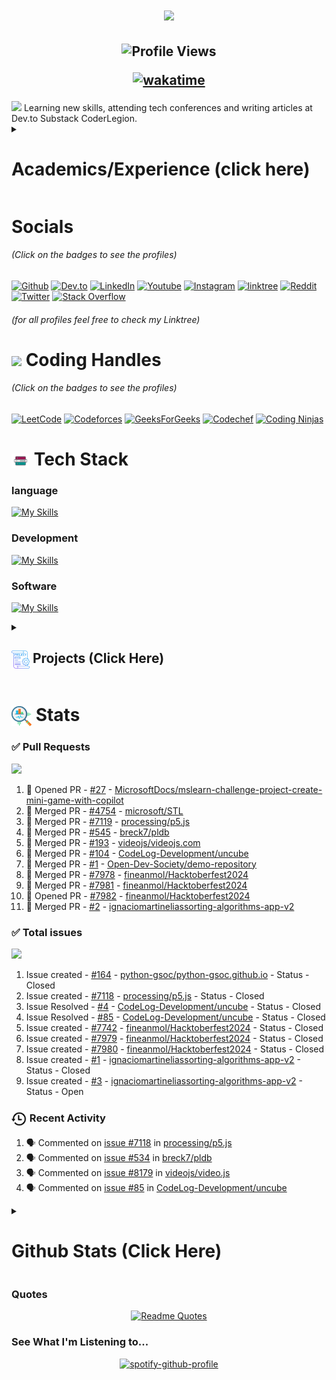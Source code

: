 <!--Intro-->
<h1 align="center">
    <img src="https://readme-typing-svg.herokuapp.com/?font=Caveat&size=40&center=true&color=F78C3D&vCenter=true&width=500&height=70&duration=3500&lines=I'm+Ravi+Pratap+Singh+!;+Open+Source+Contributor+by+♥;" />
</h1>
<h2 align="center">
  <img src="https://komarev.com/ghpvc/?username=ravixalgorithm&color=388697&style=for-the-badge" alt="Profile Views" style="height:21px;">
  
  [![wakatime](https://wakatime.com/badge/user/ec7c4227-309f-473e-aed9-683f8c591ab0.svg)](https://wakatime.com/@ec7c4227-309f-473e-aed9-683f8c591ab0)
  
</h2>

<!--About-->
<img src="https://readme-typing-svg.herokuapp.com/?font=Caveat&size=40&color=9FF7B8&duration=1&pause=100000000000000&width=500&lines=About+Me;" />
Learning new skills, attending tech conferences and writing articles at Dev.to Substack CoderLegion.

<!-- Resume -->
<details>
  <summary>
    <h1>
    Academics/Experience (click here)
    </h1>
  </summary>


  <!-- Academics -->
  <h3>
    <img align="center" src="https://github.com/ravixalgorithm/ravixalgorithm/blob/main/icons/academics.png" width="29"/>
    Academics
  </h3>
  <div>
    <img src="https://img.shields.io/badge/Harcourt Butler Technical University-16C47F?style=for-the-badge">
  </div>
  <div>
    <img src="https://img.shields.io/badge/B.Tech-Computer Science & Engineering-FFD65A?style=for-the-badge">
  </div>
  <div>
    <img src="https://img.shields.io/badge/CGPA-7.272-F93827?style=for-the-badge">
  </div>


  <!-- Experience -->
  <h3>
    <img align="center" src="https://github.com/ravixalgorithm/ravixalgorithm/blob/main/icons/experience.png" width="29"/>
    Experience
  </h3>
  
  - Founder at Open Dev Society | Aug-2024 - Present
  
  - Ui/Ux & Web Development Head at Codextream Community | Oct-2024 - Present - [Teaching, Mentoring]
  
  - Community Leader, Kanpur at Aspire Institute, Harvard University | Oct-2024 - Present - [Communication, Personal Development, Networking, Event Management, Outreach]
  
  - Ambassador at Viral Fission | Apr-2024 - Present - [Social Media, Networking, Content Creation]
    
  - Student Ambassador at LetsUpgrade | Jun-2024 - Jul-2024 - [Marketing, Social Media, Networking]
</details>


<!-- Socials -->
# Socials
<h6>(Click on the badges to see the profiles)</h6>

[![Github](https://img.shields.io/badge/GitHub-100000?style=for-the-badge&logo=github&logoColor=white)](https://github.com/ravixalgorithm)
[![Dev.to](https://img.shields.io/badge/dev.to-0A0A0A?style=for-the-badge&logo=devdotto&logoColor=white)](https://dev.to/ravixalgorithm)
[![LinkedIn](https://img.shields.io/badge/LinkedIn-0077B5?style=for-the-badge&logo=linkedin&logoColor=white)](https://www.linkedin.com/in/ravixalgorithm/)
[![Youtube](https://img.shields.io/badge/YouTube-FF0000?style=for-the-badge&logo=youtube&logoColor=white)](https://www.youtube.com/@ravixalgorithm)
[![Instagram](https://img.shields.io/badge/Instagram-E4405F?style=for-the-badge&logo=instagram&logoColor=white)](https://www.instagram.com/ravixalgorithm)
[![linktree](https://img.shields.io/badge/linktree-39E09B?style=for-the-badge&logo=linktree&logoColor=white)](https://linktr.ee/ravixalgorithm)
[![Reddit](https://img.shields.io/badge/Reddit-FF4500?style=for-the-badge&logo=reddit&logoColor=white)](https://www.reddit.com/user/ravixalgorithm/)
[![Twitter](https://img.shields.io/badge/Twitter-1DA1F2?style=for-the-badge&logo=twitter&logoColor=white)](https://x.com/ravixalgorithm)
[![Stack Overflow](https://img.shields.io/badge/Stack_Overflow-FE7A16?style=for-the-badge&logo=stack-overflow&logoColor=white)](https://stackoverflow.com/users/22982248/ravixalgorithm)
<h6>(for all profiles feel free to check my Linktree)</h6>

<!-- Coding handles -->
<h1>
  <img align="center" src="https://user-images.githubusercontent.com/74038190/216122041-518ac897-8d92-4c6b-9b3f-ca01dcaf38ee.png" width="29"/>
  Coding Handles
  
</h1>
<h6>(Click on the badges to see the profiles)</h6>

[![LeetCode](https://img.shields.io/badge/LeetCode-000000?style=for-the-badge&logo=LeetCode&logoColor=#d16c06)](https://leetcode.com/u/ravixalgorithm/)
[![Codeforces](https://img.shields.io/badge/Codeforces-445f9d?style=for-the-badge&logo=Codeforces&logoColor=white)](https://codeforces.com/profile/ravixalgorithm)
[![GeeksForGeeks](https://img.shields.io/badge/GeeksforGeeks-gray?style=for-the-badge&logo=geeksforgeeks&logoColor=#35914c)](https://www.geeksforgeeks.org/user/ravixalgorithm/)
[![Codechef](https://img.shields.io/badge/-CodeChef-5B4638?style=for-the-badge&logo=CodeChef&logoColor=white)](https://www.codechef.com/users/ravixalgorithm)
[![Coding Ninjas](https://img.shields.io/badge/coding%20ninjas-DD6620?style=for-the-badge&logo=codingninjas&logoColor=white)](https://www.naukri.com/code360/profile/ravixalgorithm)



<!-- Tech Stack -->
<h1>
  <img align="center" src="https://github.com/ravixalgorithm/ravixalgorithm/blob/main/icons/techstack.png" width="29"/>
  Tech Stack
</h1>
<h3>language</h3>

[![My Skills](https://skillicons.dev/icons?i=java,js,py)]()

<h3>Development</h3>

[![My Skills](https://skillicons.dev/icons?i=js,html,css,react,npm,tailwind,vite,vercel)]()

<h3>Software</h3>

[![My Skills](https://skillicons.dev/icons?i=vscode,pycharm,idea,webstorm,pr,notion,git,github,figma,gmail,stackoverflow)]()


<!--Projects-->
<details>
  <summary>
    <h2>
      <img align="center" src="https://github.com/ravixalgorithm/ravixalgorithm/blob/main/icons/projects.png" width="29"/>
      Projects (Click Here)
    </h2>
  </summary>
  <a href="[Project-url]">[Project Name]</a>
  <span>
    <img src="badge for technology used">
  </span>
- Details

</details>


<!--Stats-->
<h1>
  <img align="center" src="https://github.com/ravixalgorithm/ravixalgorithm/blob/main/icons/stats.png" width="32"/>
  Stats
</h1>


<!--Merged PRs-->
### ✅ Pull Requests
<!--Start Count Merged PRs-->
<span>
  <img src="https://img.shields.io/badge/Total__PRs-11-388697?style=for-the-badge">
</span>

1. 🥳 Opened PR - [#27](https://github.com/MicrosoftDocs/mslearn-challenge-project-create-mini-game-with-copilot/pull/27) - [MicrosoftDocs/mslearn-challenge-project-create-mini-game-with-copilot](https://github.com/MicrosoftDocs/mslearn-challenge-project-create-mini-game-with-copilot)
2. 🥳 Merged PR - [#4754](https://github.com/microsoft/STL/pull/4754) - [microsoft/STL](https://github.com/microsoft/STL)
3. 🥳 Merged PR - [#7119](https://github.com/processing/p5.js/pull/7119) - [processing/p5.js](https://github.com/processing/p5.js)
4. 🥳 Merged PR - [#545](https://github.com/breck7/pldb/pull/545) - [breck7/pldb](https://github.com/breck7/pldb)
5. 🥳 Merged PR - [#193](https://github.com/videojs/videojs.com/pull/193#) - [videojs/videojs.com](https://github.com/videojs/videojs.com)
6. 🥳 Merged PR - [#104](https://github.com/CodeLog-Development/uncube/pull/104) - [CodeLog-Development/uncube](https://github.com/CodeLog-Development/uncube)
7. 🥳 Merged PR - [#1](https://github.com/Open-Dev-Society/demo-repository/pull/1) - [Open-Dev-Society/demo-repository](https://github.com/Open-Dev-Society/demo-repository)
8. 🥳 Merged PR - [#7978](https://github.com/fineanmol/Hacktoberfest2024/pull/7978) - [fineanmol/Hacktoberfest2024](https://github.com/fineanmol/Hacktoberfest2024)
9. 🥳 Merged PR - [#7981](https://github.com/fineanmol/Hacktoberfest2024/pull/7981) - [fineanmol/Hacktoberfest2024](https://github.com/fineanmol/Hacktoberfest2024)
10. 🥳 Opened PR - [#7982](https://github.com/fineanmol/Hacktoberfest2024/pull/7982) - [fineanmol/Hacktoberfest2024](https://github.com/fineanmol/Hacktoberfest2024)
11. 🥳 Merged PR - [#2](https://github.com/ignaciomartinelias/sorting-algorithms-app-v2/pull/2) - [ignaciomartineliassorting-algorithms-app-v2](https://github.com/ignaciomartinelias/sorting-algorithms-app-v2)



<!--Total Issues created-->
### ✅ Total issues
<!--Start Count Issues Created-->
<span>
  <img src="https://img.shields.io/badge/Total_Issues-9-388697?style=for-the-badge">
</span>

1. Issue created - [#164](https://github.com/python-gsoc/python-gsoc.github.io/issues/164) - [python-gsoc/python-gsoc.github.io](https://github.com/python-gsoc/python-gsoc.github.io) - Status - Closed
2. Issue created - [#7118](https://github.com/processing/p5.js/issues/7118) - [processing/p5.js](https://github.com/processing/p5.js) - Status - Closed
3. Issue Resolved - [#4](https://github.com/CodeLog-Development/uncube/issues/4) - [CodeLog-Development/uncube](https://github.com/CodeLog-Development/uncube) - Status - Closed
4. Issue Resolved - [#85](https://github.com/CodeLog-Development/uncube/issues/85) - [CodeLog-Development/uncube](https://github.com/CodeLog-Development/uncube) - Status - Closed
5. Issue created - [#7742](https://github.com/fineanmol/Hacktoberfest2024/issues/7742) - [fineanmol/Hacktoberfest2024](https://github.com/fineanmol/Hacktoberfest2024) - Status - Closed
6. Issue created - [#7979](https://github.com/fineanmol/Hacktoberfest2024/issues/7979) - [fineanmol/Hacktoberfest2024](https://github.com/fineanmol/Hacktoberfest2024) - Status - Closed
7. Issue created - [#7980](https://github.com/fineanmol/Hacktoberfest2024/issues/7980) - [fineanmol/Hacktoberfest2024](https://github.com/fineanmol/Hacktoberfest2024) - Status - Closed
8. Issue created - [#1](https://github.com/ignaciomartinelias/sorting-algorithms-app-v2/issues/1) - [ignaciomartineliassorting-algorithms-app-v2](https://github.com/ignaciomartinelias/sorting-algorithms-app-v2) - Status - Closed
9. Issue created - [#3](https://github.com/ignaciomartinelias/sorting-algorithms-app-v2/issues/3) - [ignaciomartineliassorting-algorithms-app-v2](https://github.com/ignaciomartinelias/sorting-algorithms-app-v2) - Status - Open
   


<!--Recent Activities-->
### <img align="center" src="https://github.com/ravixalgorithm/ravixalgorithm/blob/main/icons/recent.png"  width="25"/> Recent Activity

1. 🗣 Commented on [issue #7118](https://github.com/processing/p5.js/issues/7118) in [processing/p5.js](https://github.com/processing/p5.js)
2. 🗣 Commented on [issue #534](https://github.com/breck7/pldb/issues/534) in [breck7/pldb](https://github.com/breck7/pldb)
3. 🗣 Commented on [issue #8179](https://github.com/videojs/video.js/issues/8179) in [videojs/video.js](https://github.com/videojs/video.js)
4. 🗣 Commented on [issue #85](https://github.com/CodeLog-Development/uncube/issues/85) in [CodeLog-Development/uncube](https://github.com/CodeLog-Development/uncube)

<!--Github Stats-->
<details>
  <summary>
    <h1>Github Stats (Click Here)</h1>
  </summary>

  <div align="center">

  
  ![stats](https://github-readme-stats.vercel.app/api?username=ravixalgorithm&theme=tokyonight&hide_border=false&include_all_commits=true&count_private=false)

  
  ![streak](https://github-readme-streak-stats.herokuapp.com/?user=ravixalgorithm&theme=tokyonight&hide_border=false)


  ![languages used](https://github-readme-stats.vercel.app/api/top-langs/?username=ravixalgorithm&theme=tokyonight&hide_border=false&include_all_commits=true&count_private=false&layout=compact)


  ![contribution graph](https://github-readme-activity-graph.vercel.app/graph?username=ravixalgorithm&theme=tokyo-night)


  ![trophy](https://github-profile-trophy.vercel.app/?username=ravixalgorithm&theme=onedark)

  <!--snake graph-->
  <picture>
    <source media="(prefers-color-scheme: dark)" srcset="https://github.com/ravixalgorithm/ravixalgorithm/blob/main/icons/github-user-contribution-dark.svg" />
    <source media="(prefers-color-scheme: light)" srcset="https://github.com/ravixalgorithm/ravixalgorithm/blob/main/icons/github-user-contribution.svg" />
    <img alt="github-snake" src="https://github.com/ravixalgorithm/ravixalgorithm/blob/main/icons/github-user-contribution.svg" />
  </picture>
  
  </div>
</details>

<!-- Quotes -->
### Quotes
<div align="center"
  
  [![Readme Quotes](https://quotes-github-readme.vercel.app/api?type=horizontal&theme=dark)](https://github.com/piyushsuthar/github-readme-quotes)
</div>

<!-- My Spotify -->
### See What I'm Listening to...
<div align="center"
  
  [![spotify-github-profile](https://spotify-github-profile.kittinanx.com/api/view?uid=h83azb9zgg4ywyfd0ekva2yuf&cover_image=true&theme=novatorem&show_offline=false&background_color=000000&interchange=false&bar_color=53b14f&bar_color_cover=false)](https://github.com/kittinan/spotify-github-profile)
</div>
